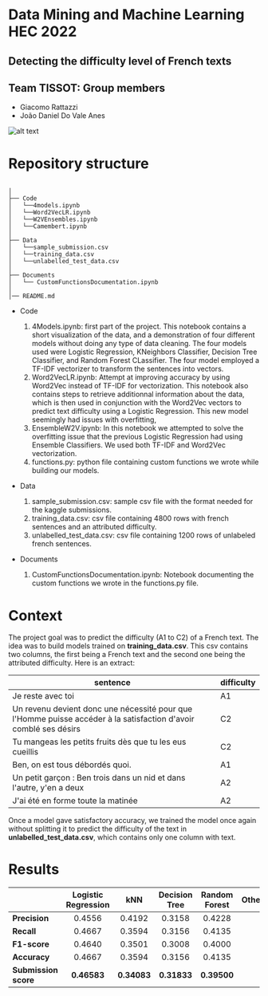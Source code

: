 # Data Mining and Machine Learning HEC 2022
## Detecting the difficulty level of French texts


## Team TISSOT: Group members
* Giacomo Rattazzi
* João Daniel Do Vale Anes 

![alt text](https://upload.wikimedia.org/wikipedia/commons/thumb/c/ce/Tissot_Logo.svg/2560px-Tissot_Logo.svg.png)

# Repository structure 
```

│
├── Code
│   └──4models.ipynb
│   └──Word2VecLR.ipynb
│   └──W2VEnsembles.ipynb
│   └──Camembert.ipynb
│
├── Data
│   └──sample_submission.csv
│   └──training_data.csv
│   └──unlabelled_test_data.csv 
│ 
├── Documents
│   └── CustomFunctionsDocumentation.ipynb
│ 
│── README.md
```

* Code
  1. 4Models.ipynb: first part of the project. This notebook contains a short visualization of the data, and a demonstration of four different models without doing any type of data cleaning. The four models used were Logistic Regression, KNeighbors Classifier, Decision Tree Classifier, and Random Forest CLassifier. The four model employed a TF-IDF vectorizer to transform the sentences into vectors. 
  2. Word2VecLR.ipynb: Attempt at improving accuracy by using Word2Vec instead of TF-IDF for vectorization. This notebook also contains steps to retrieve additionnal information about the data, which is then used in conjunction with the Word2Vec vectors to predict text difficulty using a Logistic Regression. This new model seemingly had issues with overfitting,
  3. EnsembleW2V.ipynb: In this notebook we attempted to solve the overfitting issue that the previous Logistic Regression had using Ensemble Classifiers. We used both TF-IDF and Word2Vec vectorization.
  4. functions.py: python file containing custom functions we wrote while building our models.

* Data
  1. sample_submission.csv: sample csv file with the format needed for the kaggle submissions.
  2. training_data.csv: csv file containing 4800 rows with french sentences and an attributed difficulty.
  3. unlabelled_test_data.csv: csv file containing 1200 rows of unlabeled french sentences.

* Documents
  1. CustomFunctionsDocumentation.ipynb: Notebook documenting the custom functions we wrote in the functions.py file.

# Context 

The project goal was to predict the difficulty (A1 to C2) of a French text. The idea was to build models trained on **training_data.csv**. This csv contains two columns, the first being a French text and the second one being the attributed difficulty. Here is an extract:

| sentence  | difficulty |
| ------------- | ------------- |
| Je reste avec toi |  A1 |
| Un revenu devient donc une nécessité pour que l'Homme puisse accéder à la satisfaction d'avoir comblé ses désirs |  C2 |
| Tu mangeas les petits fruits dès que tu les eus cueillis | C2 | 
| Ben, on est tous débordés quoi. |  A1 | 
| Un petit garçon : Ben trois dans un nid et dans l'autre, y'en a deux | A2 | 
| J'ai été en forme toute la matinée | A2  | 

Once a model gave satisfactory accuracy, we trained the model once again without splitting it to predict the difficulty of the text in **unlabelled_test_data.csv**, which contains only one column with text. 





# Results
| | Logistic Regression  | kNN | Decision Tree | Random Forest | Other |
| ------------- | :-------------: | :-------------: | :-------------: | :-------------: | :-------------: | 
| **Precision**         | 0.4556 | 0.4192 | 0.3158 | 0.4228 |
| **Recall**            | 0.4667 | 0.3594 | 0.3156 | 0.4135 |
| **F1-score**          | 0.4640 | 0.3501 | 0.3008 | 0.4000 |
| **Accuracy**          | 0.4667 | 0.3594 | 0.3156 | 0.4135 |
| **Submission score**  | **0.46583** | **0.34083** | **0.31833** | **0.39500** |









